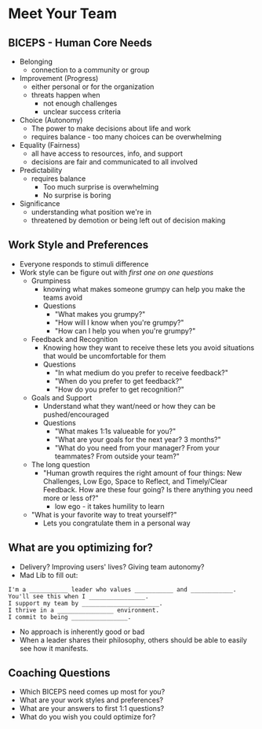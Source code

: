 # Meet Your Team
## BICEPS - Human Core Needs
- Belonging
  - connection to a community or group
- Improvement (Progress)
  - either personal or for the organization
  - threats happen when 
    - not enough challenges
    - unclear success criteria
- Choice (Autonomy)
  - The power to make decisions about life and work
  - requires balance - too many choices can be overwhelming
- Equality (Fairness)
  - all have access to resources, info, and support
  - decisions are fair and communicated to all involved
- Predictability
  - requires balance
    - Too much surprise is overwhelming
    - No surprise is boring
- Significance
  - understanding what position we're in
  - threatened by demotion or being left out of decision making

## Work Style and Preferences
- Everyone responds to stimuli difference
- Work style can be figure out with *first one on one questions*
  - Grumpiness
    - knowing what makes someone grumpy can help you make the teams avoid
    - Questions
      - "What makes you grumpy?"
      - "How will I know when you're grumpy?"
      - "How can I help you when you're grumpy?"
  - Feedback and Recognition
    - Knowing how they want to receive these lets you avoid situations that would be uncomfortable for them
    - Questions
      - "In what medium do you prefer to receive feedback?"
      - "When do you prefer to get feedback?"
      - "How do you prefer to get recognition?"
  - Goals and Support
    - Understand what they want/need or how they can be pushed/encouraged
    - Questions
      - "What makes 1:1s valueable for you?"
      - "What are your goals for the next year? 3 months?"
      - "What do you need from your manager? From your teammates? From outside your team?"
  - The long question
    - "Human growth requires the right amount of four things: New Challenges, Low Ego, Space to Reflect, and Timely/Clear Feedback. How are these four going? Is there anything you need more or less of?"
      - low ego - it takes humility to learn
  - "What is your favorite way to treat yourself?"
    - Lets you congratulate them in a personal way

## What are you optimizing for?
- Delivery? Improving users' lives? Giving team autonomy?
- Mad Lib to fill out:
```
I'm a ___________ leader who values ___________ and ____________.
You'll see this when I ________________.
I support my team by ______________________.
I thrive in a ________________ environment.
I commit to being ________________.
```
- No approach is inherently good or bad
- When a leader shares their philosophy, others should be able to easily see how it manifests.

## Coaching Questions
- Which BICEPS need comes up most for you?
- What are your work styles and preferences?
- What are your answers to first 1:1 questions?
- What do you wish you could optimize for?